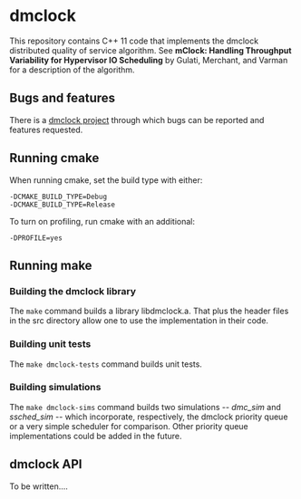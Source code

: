 # dmclock

This repository contains C++ 11 code that implements the dmclock
distributed quality of service algorithm. See __mClock: Handling
Throughput Variability for Hypervisor IO Scheduling__ by Gulati,
Merchant, and Varman for a description of the algorithm.

## Bugs and features

There is a [dmclock project](https://tracker.stone.com/projects/dmclock) through
which bugs can be reported and features requested.

## Running cmake

When running cmake, set the build type with either:

    -DCMAKE_BUILD_TYPE=Debug
    -DCMAKE_BUILD_TYPE=Release

To turn on profiling, run cmake with an additional:

    -DPROFILE=yes

## Running make

### Building the dmclock library

The `make` command builds a library libdmclock.a. That plus the header
files in the src directory allow one to use the implementation in
their code.

### Building unit tests

The `make dmclock-tests` command builds unit tests.

### Building simulations

The `make dmclock-sims` command builds two simulations -- *dmc_sim*
and *ssched_sim* -- which incorporate, respectively, the dmclock
priority queue or a very simple scheduler for comparison. Other
priority queue implementations could be added in the future.

## dmclock API

To be written....
